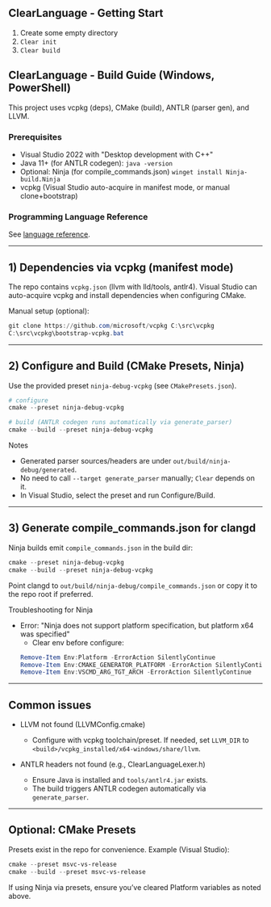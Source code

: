## ClearLanguage - Getting Start

1. Create some empty directory
2. `Clear init`
3. `Clear build`

## ClearLanguage - Build Guide (Windows, PowerShell)

This project uses vcpkg (deps), CMake (build), ANTLR (parser gen), and LLVM.

### Prerequisites
- Visual Studio 2022 with "Desktop development with C++"
- Java 11+ (for ANTLR codegen): `java -version`
- Optional: Ninja (for compile_commands.json) `winget install Ninja-build.Ninja`
- vcpkg (Visual Studio auto-acquire in manifest mode, or manual clone+bootstrap)


### Programming Language Reference

See [language reference](./sema_readme/language_sema_en.md).

---

## 1) Dependencies via vcpkg (manifest mode)

The repo contains `vcpkg.json` (llvm with lld/tools, antlr4). Visual Studio can auto-acquire vcpkg and install dependencies when configuring CMake.

Manual setup (optional):
```powershell
git clone https://github.com/microsoft/vcpkg C:\src\vcpkg
C:\src\vcpkg\bootstrap-vcpkg.bat
```

---

## 2) Configure and Build (CMake Presets, Ninja)

Use the provided preset `ninja-debug-vcpkg` (see `CMakePresets.json`).

```powershell
# configure
cmake --preset ninja-debug-vcpkg

# build (ANTLR codegen runs automatically via generate_parser)
cmake --build --preset ninja-debug-vcpkg
```

Notes
- Generated parser sources/headers are under `out/build/ninja-debug/generated`.
- No need to call `--target generate_parser` manually; `Clear` depends on it.
- In Visual Studio, select the preset and run Configure/Build.

---

## 3) Generate compile_commands.json for clangd
Ninja builds emit `compile_commands.json` in the build dir:

```powershell
cmake --preset ninja-debug-vcpkg
cmake --build --preset ninja-debug-vcpkg
```

Point clangd to `out/build/ninja-debug/compile_commands.json` or copy it to the repo root if preferred.

Troubleshooting for Ninja
- Error: "Ninja does not support platform specification, but platform x64 was specified"
  - Clear env before configure:
  ```powershell
  Remove-Item Env:Platform -ErrorAction SilentlyContinue
  Remove-Item Env:CMAKE_GENERATOR_PLATFORM -ErrorAction SilentlyContinue
  Remove-Item Env:VSCMD_ARG_TGT_ARCH -ErrorAction SilentlyContinue
  ```

---

## Common issues

- LLVM not found (LLVMConfig.cmake)
  - Configure with vcpkg toolchain/preset. If needed, set `LLVM_DIR` to `<build>/vcpkg_installed/x64-windows/share/llvm`.

- ANTLR headers not found (e.g., ClearLanguageLexer.h)
  - Ensure Java is installed and `tools/antlr4.jar` exists.
  - The build triggers ANTLR codegen automatically via `generate_parser`.


---

## Optional: CMake Presets
Presets exist in the repo for convenience. Example (Visual Studio):
```powershell
cmake --preset msvc-vs-release
cmake --build --preset msvc-vs-release
```

If using Ninja via presets, ensure you’ve cleared Platform variables as noted above.